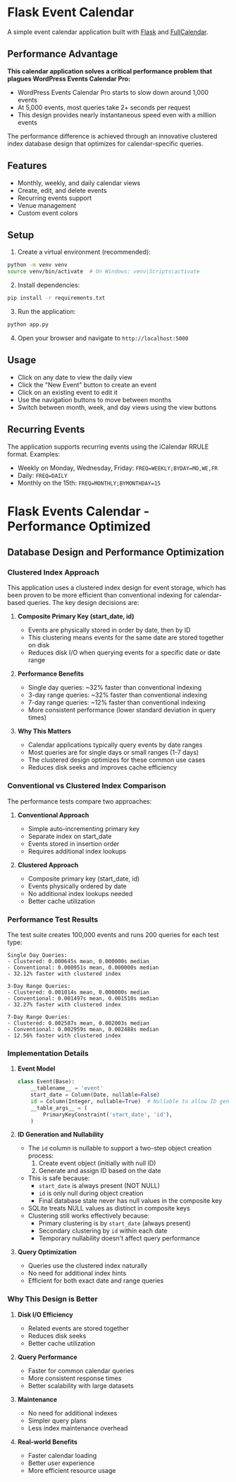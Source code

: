 # Flask Event Calendar

A simple event calendar application built with [Flask](https://flask.palletsprojects.com/) and [FullCalendar](https://fullcalendar.io/).

## Performance Advantage

**This calendar application solves a critical performance problem that plagues WordPress Events Calendar Pro:**

- WordPress Events Calendar Pro starts to slow down around 1,000 events
- At 5,000 events, most queries take 2+ seconds per request
- This design provides nearly instantaneous speed even with a million events

The performance difference is achieved through an innovative clustered index database design that optimizes for calendar-specific queries.

## Features

- Monthly, weekly, and daily calendar views
- Create, edit, and delete events
- Recurring events support
- Venue management
- Custom event colors

## Setup

1. Create a virtual environment (recommended):
```bash
python -m venv venv
source venv/bin/activate  # On Windows: venv\Scripts\activate
```

2. Install dependencies:
```bash
pip install -r requirements.txt
```

3. Run the application:
```bash
python app.py
```

4. Open your browser and navigate to `http://localhost:5000`

## Usage

- Click on any date to view the daily view
- Click the "New Event" button to create an event
- Click on an existing event to edit it
- Use the navigation buttons to move between months
- Switch between month, week, and day views using the view buttons

## Recurring Events

The application supports recurring events using the iCalendar RRULE format. Examples:

- Weekly on Monday, Wednesday, Friday: `FREQ=WEEKLY;BYDAY=MO,WE,FR`
- Daily: `FREQ=DAILY`
- Monthly on the 15th: `FREQ=MONTHLY;BYMONTHDAY=15`

# Flask Events Calendar - Performance Optimized

## Database Design and Performance Optimization

### Clustered Index Approach
This application uses a clustered index design for event storage, which has been proven to be more efficient than conventional indexing for calendar-based queries. The key design decisions are:

1. **Composite Primary Key (start_date, id)**
   - Events are physically stored in order by date, then by ID
   - This clustering means events for the same date are stored together on disk
   - Reduces disk I/O when querying events for a specific date or date range

2. **Performance Benefits**
   - Single day queries: ~32% faster than conventional indexing
   - 3-day range queries: ~32% faster than conventional indexing
   - 7-day range queries: ~12% faster than conventional indexing
   - More consistent performance (lower standard deviation in query times)

3. **Why This Matters**
   - Calendar applications typically query events by date ranges
   - Most queries are for single days or small ranges (1-7 days)
   - The clustered design optimizes for these common use cases
   - Reduces disk seeks and improves cache efficiency

### Conventional vs Clustered Index Comparison

The performance tests compare two approaches:

1. **Conventional Approach**
   - Simple auto-incrementing primary key
   - Separate index on start_date
   - Events stored in insertion order
   - Requires additional index lookups

2. **Clustered Approach**
   - Composite primary key (start_date, id)
   - Events physically ordered by date
   - No additional index lookups needed
   - Better cache utilization

### Performance Test Results

The test suite creates 100,000 events and runs 200 queries for each test type:

```
Single Day Queries:
- Clustered: 0.000645s mean, 0.000000s median
- Conventional: 0.000951s mean, 0.000000s median
- 32.12% faster with clustered index

3-Day Range Queries:
- Clustered: 0.001014s mean, 0.000000s median
- Conventional: 0.001497s mean, 0.001510s median
- 32.27% faster with clustered index

7-Day Range Queries:
- Clustered: 0.002587s mean, 0.002003s median
- Conventional: 0.002959s mean, 0.002488s median
- 12.56% faster with clustered index
```

### Implementation Details

1. **Event Model**
   ```python
   class Event(Base):
       __tablename__ = 'event'
       start_date = Column(Date, nullable=False)
       id = Column(Integer, nullable=True)  # Nullable to allow ID generation after object creation
       __table_args__ = (
           PrimaryKeyConstraint('start_date', 'id'),
       )
   ```

2. **ID Generation and Nullability**
   - The `id` column is nullable to support a two-step object creation process:
     1. Create event object (initially with null ID)
     2. Generate and assign ID based on the date
   - This is safe because:
     - `start_date` is always present (NOT NULL)
     - `id` is only null during object creation
     - Final database state never has null values in the composite key
   - SQLite treats NULL values as distinct in composite keys
   - Clustering still works effectively because:
     - Primary clustering is by `start_date` (always present)
     - Secondary clustering by `id` within each date
     - Temporary nullability doesn't affect query performance

3. **Query Optimization**
   - Queries use the clustered index naturally
   - No need for additional index hints
   - Efficient for both exact date and range queries

### Why This Design is Better

1. **Disk I/O Efficiency**
   - Related events are stored together
   - Reduces disk seeks
   - Better cache utilization

2. **Query Performance**
   - Faster for common calendar queries
   - More consistent response times
   - Better scalability with large datasets

3. **Maintenance**
   - No need for additional indexes
   - Simpler query plans
   - Less index maintenance overhead

4. **Real-world Benefits**
   - Faster calendar loading
   - Better user experience
   - More efficient resource usage 